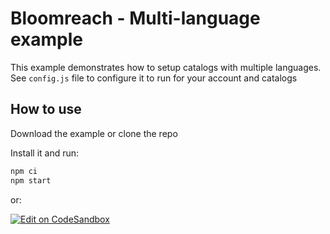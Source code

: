 # Bloomreach - Multi-language example

This example demonstrates how to setup catalogs with multiple languages. See `config.js` file to configure it to run for your account and catalogs

## How to use

Download the example or clone the repo

Install it and run:

```bash
npm ci
npm start
```

or:

[![Edit on CodeSandbox](https://codesandbox.io/static/img/play-codesandbox.svg)](https://codesandbox.io/p/sandbox/github/bloomreach/web-code-samples/tree/main/examples/multi-language)
